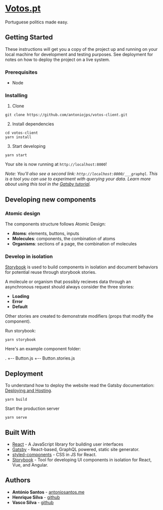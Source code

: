 # [Votos.pt](https://votos.pt/)

Portuguese politics made easy.

## Getting Started

These instructions will get you a copy of the project up and running on your local machine for development and testing purposes. See deployment for notes on how to deploy the project on a live system.

### Prerequisites

- Node

### Installing

1. Clone

```
git clone https://github.com/antoniojps/votos-client.git
```

2. Install dependencies

```
cd votos-client
yarn install
```

3. Start developing

```
yarn start
```

Your site is now running at `http://localhost:8000`!

_Note: You'll also see a second link: _`http://localhost:8000/___graphql`_. This is a tool you can use to experiment with querying your data. Learn more about using this tool in the [Gatsby tutorial](https://www.gatsbyjs.org/tutorial/part-five/#introducing-graphiql)._

## Developing new components

### Atomic design

The components structure follows Atomic Design:

- **Atoms**: elements, buttons, inputs
- **Molecules**: components, the combination of atoms
- **Organisms**: sections of a page, the combination of molecules

### Develop in isolation

[Storybook](https://storybook.js.org/) is used to build components in isolation and document behaviors for potential reuse through storybook stories.

A molecule or organism that possibly recieves data through an asynchronous request should always consider the three stories:

- **Loading**
- **Error**
- **Default**

Other stories are created to demonstrate modifiers (props that modify the component).

Run storybook:

```
yarn storybook
```

Here's an example component folder:

.
+-- Button.js
+-- Button.stories.js

## Deployment

To understand how to deploy the website read the Gatsby documentation: [Deploying and Hosting](https://www.gatsbyjs.org/docs/deploying-and-hosting/).

```
yarn build
```

Start the production server

```
yarn serve
```

## Built With

- [React](https://reactjs.org/) - A JavaScript library for building user interfaces
- [Gatsby](https://www.gatsbyjs.org/) - React-based, GraphQL powered, static site generator.
- [styled-components](https://www.styled-components.com/) - CSS in JS for React.
- [Storybook](https://storybook.js.org/) - Tool for developing UI components in isolation for React, Vue, and Angular.

## Authors

- **António Santos** - [antoniosantos.me](https://antoniosantos.me)
- **Henrique Silva** - [github](https://github.com/HenriqueSilva2)
- **Vasco Silva** - [github](https://github.com/vascosilvaa)
